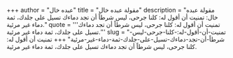 +++
author = "عبده خال"
title = "مقولة عبده خال"
description = "مقولة عبده خال: تمنيت أن أقول له: كلنا جرحى، ليس شرطاً أن تجد دماءك تسيل على جلدك، ثمة دماء غير مرئية."
quote = '''تمنيت أن أقول له: كلنا جرحى، ليس شرطاً أن تجد دماءك تسيل على جلدك، ثمة دماء غير مرئية.''' 
slug = "تمنيت-أن-أقول-له:-كلنا-جرحى-ليس-شرطاً-أن-تجد-دماءك-تسيل-على-جلدك-ثمة-دماء-غير-مرئية"
+++
تمنيت أن أقول له: كلنا جرحى، ليس شرطاً أن تجد دماءك تسيل على جلدك، ثمة دماء غير مرئية.
